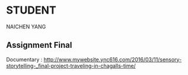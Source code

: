 # STUDENT

NAICHEN YANG

## Assignment Final

Documentary : http://www.mywebsite.ync616.com/2016/03/11/sensory-storytelling-_final-project-traveling-in-chagalls-time/

